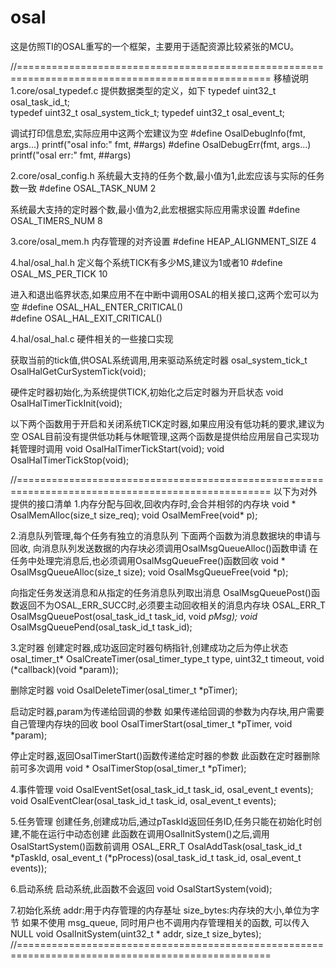 # osal

这是仿照TI的OSAL重写的一个框架，主要用于适配资源比较紧张的MCU。

//==================================================================================================
移植说明
1.core/osal_typedef.c
  提供数据类型的定义，如下
  typedef uint32_t osal_task_id_t;       
  typedef uint32_t osal_system_tick_t;
  typedef uint32_t osal_event_t;


  调试打印信息宏,实际应用中这两个宏建议为空
  #define OsalDebugInfo(fmt, args...) printf("osal info:" fmt, ##args)
  #define OsalDebugErr(fmt, args...)  printf("osal err:" fmt, ##args)


2.core/osal_config.h
  系统最大支持的任务个数,最小值为1,此宏应该与实际的任务数一致
  #define OSAL_TASK_NUM       2    

  系统最大支持的定时器个数,最小值为2,此宏根据实际应用需求设置
  #define OSAL_TIMERS_NUM     8    


3.core/osal_mem.h
  内存管理的对齐设置
  #define HEAP_ALIGNMENT_SIZE				4


4.hal/osal_hal.h
  定义每个系统TICK有多少MS,建议为1或者10
  #define OSAL_MS_PER_TICK    10  

  进入和退出临界状态,如果应用不在中断中调用OSAL的相关接口,这两个宏可以为空
  #define OSAL_HAL_ENTER_CRITICAL()  
  #define OSAL_HAL_EXIT_CRITICAL() 


4.hal/osal_hal.c
  硬件相关的一些接口实现

  获取当前的tick值,供OSAL系统调用,用来驱动系统定时器
  osal_system_tick_t OsalHalGetCurSystemTick(void);

  硬件定时器初始化,为系统提供TICK,初始化之后定时器为开启状态
  void OsalHalTimerTickInit(void);
  
  以下两个函数用于开启和关闭系统TICK定时器,如果应用没有低功耗的要求,建议为空
  OSAL目前没有提供低功耗与休眠管理,这两个函数是提供给应用层自己实现功耗管理时调用
  void OsalHalTimerTickStart(void);
  void OsalHalTimerTickStop(void);

//==================================================================================================
以下为对外提供的接口清单
1.内存分配与回收,回收内存时,会合并相邻的内存块
  void * OsalMemAlloc(size_t size_req);
  void OsalMemFree(void* p);
 

2.消息队列管理,每个任务有独立的消息队列
  下面两个函数为消息数据块的申请与回收,
  向消息队列发送数据的内存块必须调用OsalMsgQueueAlloc()函数申请
  在任务中处理完消息后,也必须调用OsalMsgQueueFree()函数回收
  void * OsalMsgQueueAlloc(size_t size);
  void OsalMsgQueueFree(void *p);

  向指定任务发送消息和从指定的任务消息队列取出消息
  OsalMsgQueuePost()函数返回不为OSAL_ERR_SUCC时,必须要主动回收相关的消息内存块
  OSAL_ERR_T OsalMsgQueuePost(osal_task_id_t task_id, void *pMsg);
  void* OsalMsgQueuePend(osal_task_id_t task_id);
 

3.定时器
  创建定时器,成功返回定时器句柄指针,创建成功之后为停止状态
  osal_timer_t* OsalCreateTimer(osal_timer_type_t type, uint32_t timeout, void (*callback)(void *param));
  
  删除定时器
  void OsalDeleteTimer(osal_timer_t *pTimer);

  启动定时器,param为传递给回调的参数
  如果传递给回调的参数为内存块,用户需要自己管理内存块的回收
  bool OsalTimerStart(osal_timer_t *pTimer, void *param);

  停止定时器,返回OsalTimerStart()函数传递给定时器的参数
  此函数在定时器删除前可多次调用
  void * OsalTimerStop(osal_timer_t *pTimer);
  

4.事件管理
  void OsalEventSet(osal_task_id_t task_id, osal_event_t events);
  void OsalEventClear(osal_task_id_t task_id, osal_event_t events);
 

5.任务管理
  创建任务,创建成功后,通过pTaskId返回任务ID,任务只能在初始化时创建,不能在运行中动态创建
  此函数在调用OsalInitSystem()之后,调用OsalStartSystem()函数前调用
  OSAL_ERR_T OsalAddTask(osal_task_id_t *pTaskId, osal_event_t (*pProcess)(osal_task_id_t task_id, osal_event_t events));


6.启动系统
  启动系统,此函数不会返回
  void OsalStartSystem(void);


7.初始化系统
  addr:用于内存管理的内存基址
  size_bytes:内存块的大小,单位为字节
  如果不使用 msg_queue, 同时用户也不调用内存管理相关的函数, 可以传入NULL
  void OsalInitSystem(uint32_t * addr, size_t size_bytes);
//==================================================================================================